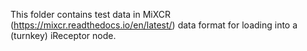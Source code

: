 This folder contains test data in MiXCR (https://mixcr.readthedocs.io/en/latest/) data format for loading into a (turnkey) iReceptor node.